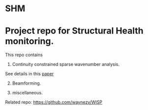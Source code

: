 # SHM
Project repo for Structural Health monitoring.
===

This repo contains

1. Continuity constrained sparse wavenumber analysis.

See details in this [paper](http://asa.scitation.org/doi/10.1121/1.4974063)

2. Beamforming.

3. miscellaneous.

Related repo:
https://github.com/waynezv/WISP
